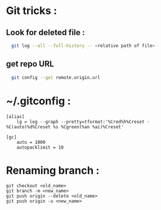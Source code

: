 # Git tricks : 

## Look for deleted file :

```bash
  git log --all --full-history -- <relative path of file>
```

## get repo URL

```bash
  git config --get remote.origin.url
```


# ~/.gitconfig :
```
[alias]
    lg = log --graph --pretty=tformat:'%Cred%h%Creset -%C(auto)%d%Creset %s %Cgreen(%an %ai)%Creset'

[gc]
    auto = 1000
    autopacklimit = 10
```

# Renaming branch :
```
git checkout <old_name>
git branch -m <new_name>
git push origin --delete <old_name>
git push origin -u <new_name>
```
